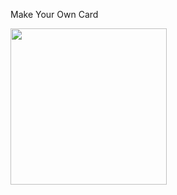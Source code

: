 Make Your Own Card

<img src="https://github.com/sabdar18/Udacity_android_basics/blob/master/exercise/BirthdayCard/Screenshot_1518865584.png" width="250" />
